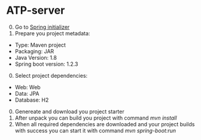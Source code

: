 # ATP-server

0. Go to [Spring initializer](https://start.spring.io/)
0. Prepare you project metadata:
 * Type: Maven project
 * Packaging: JAR
 * Java Version: 1.8
 * Spring boot version: 1.2.3
0. Select project dependencies:
 * Web: Web
 * Data: JPA
 * Database: H2
0. Genereate and download you project starter
0. After unpack you can build you project with command _mvn install_
0. When all required dependencies are downloaded and your project builds with success you can start it with command _mvn spring-boot:run_

